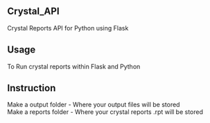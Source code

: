 
## Crystal_API
Crystal Reports API for Python using Flask

## Usage
To Run crystal reports within Flask and Python

## Instruction
Make a output folder - Where your output files will be stored<br>
Make a reports folder - Where your crystal reports .rpt will be stored<br>

